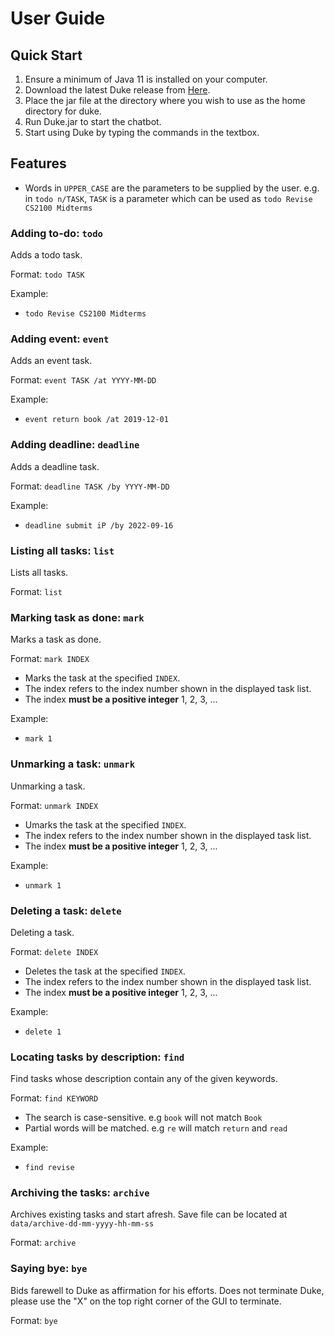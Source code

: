 # User Guide

## Quick Start
1. Ensure a minimum of Java 11 is installed on your computer.
2. Download the latest Duke release from [Here](https://github.com/highorbit25/ip/releases/tag/A-Release).
3. Place the jar file at the directory where you wish to use as the home directory for duke.
4. Run Duke.jar to start the chatbot.
5. Start using Duke by typing the commands in the textbox.



## Features 
- Words in `UPPER_CASE` are the parameters to be supplied by the user.
  e.g. in `todo n/TASK`, `TASK` is a parameter which can be used as `todo Revise CS2100 Midterms` 

### Adding to-do: `todo`

Adds a todo task.

Format: `todo TASK`

Example:
- `todo Revise CS2100 Midterms`

### Adding event: `event`

Adds an event task.

Format: `event TASK /at YYYY-MM-DD`

Example:
- `event return book /at 2019-12-01`

### Adding deadline: `deadline`

Adds a deadline task.

Format: `deadline TASK /by YYYY-MM-DD`

Example:
- `deadline submit iP /by 2022-09-16`

### Listing all tasks: `list`

Lists all tasks.

Format: `list`

### Marking task as done: `mark`

Marks a task as done.

Format: `mark INDEX`
- Marks the task at the specified `INDEX`. 
- The index refers to the index number shown in the displayed task list.
- The index **must be a positive integer** 1, 2, 3, ...

Example:
- `mark 1`

### Unmarking a task: `unmark`

Unmarking a task.

Format: `unmark INDEX`
- Umarks the task at the specified `INDEX`.
- The index refers to the index number shown in the displayed task list.
- The index **must be a positive integer** 1, 2, 3, ...

Example:
- `unmark 1`

### Deleting a task: `delete`

Deleting a task.

Format: `delete INDEX`
- Deletes the task at the specified `INDEX`.
- The index refers to the index number shown in the displayed task list.
- The index **must be a positive integer** 1, 2, 3, ...

Example:
- `delete 1`

### Locating tasks by description: `find`

Find tasks whose description contain any of the given keywords.

Format: `find KEYWORD`
- The search is case-sensitive. e.g `book` will not match `Book`
- Partial words will be matched. e.g `re` will match `return` and `read`

Example:
- `find revise`

### Archiving the tasks: `archive`

Archives existing tasks and start afresh. Save file can be located at `data/archive-dd-mm-yyyy-hh-mm-ss`

Format: `archive`

### Saying bye: `bye`

Bids farewell to Duke as affirmation for his efforts.
Does not terminate Duke, please use the "X" on the top right corner of the GUI to terminate.

Format: `bye`
